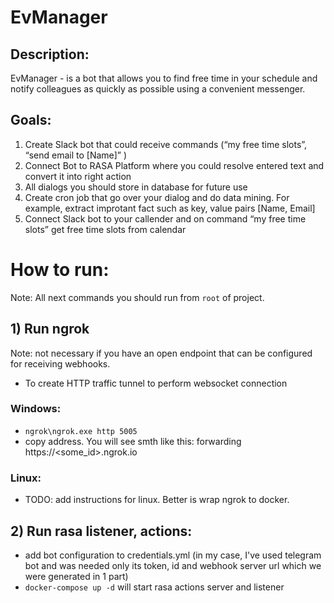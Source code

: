 # EvManager

## Description:

EvManager - is a bot that allows you to find free time in your schedule and notify colleagues as quickly as possible using a convenient messenger.

## Goals:

1. Create Slack bot that could receive commands (“my free time slots”, “send email to [Name]” )
2. Connect Bot to RASA Platform where you could resolve entered text and convert it into right action
3. All dialogs you should store in database for future use
4. Create cron job that go over your dialog and do data mining. For example, extract improtant fact such
as key, value pairs [Name, Email]
5. Connect Slack bot to your callender and on command “my free time slots” get free time slots from
calendar
   
# How to run:

Note: All next commands you should run from `root` of project.

## 1) Run ngrok
Note: not necessary if you have an open endpoint that can be configured for receiving webhooks.
- To create HTTP traffic tunnel to perform websocket connection

### Windows:
- `ngrok\ngrok.exe http 5005`
- copy address. You will see smth like this: forwarding https://<some_id>.ngrok.io

### Linux:
- TODO: add instructions for linux. Better is wrap ngrok to docker.

## 2) Run rasa listener, actions:
- add bot configuration to credentials.yml (in my case, I've used telegram bot and was needed only its token, id and webhook server url which we were generated in 1 part)
- `docker-compose up -d` will start rasa actions server and listener